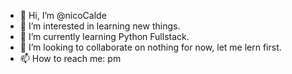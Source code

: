 - 👋 Hi, I’m @nicoCalde
- 👀 I’m interested in learning new things.
- 🌱 I’m currently learning Python Fullstack.
- 💞️ I’m looking to collaborate on nothing for now, let me lern first.
- 📫 How to reach me: pm

<!---
nicoCalde/nicoCalde is a ✨ special ✨ repository because its `README.md` (this file) appears on your GitHub profile.
You can click the Preview link to take a look at your changes.
--->
